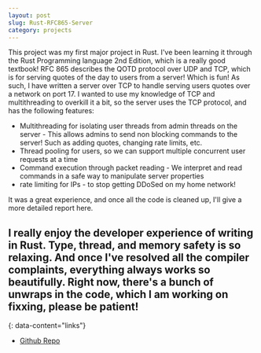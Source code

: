 ```yaml
---
layout: post
slug: Rust-RFC865-Server
category: projects
---
```


This project was my first major project in Rust. I've been learning it through the Rust Programming language 2nd Edition, which is a really good textbook!
RFC 865 describes the QOTD protocol over UDP and TCP, which is for serving quotes of the day to users from a server! Which is fun! As such, I have written a server over TCP to handle serving users quotes over a network on port 17.
I wanted to use my knowledge of TCP and multithreading to overkill it a bit, so the server uses the TCP protocol, and has the following features:

- Multithreading for isolating user threads from admin threads on the server - This allows admins to send non blocking commands to the server! Such as adding quotes, changing rate limits, etc.
- Thread pooling for users, so we can support multiple concurrent user requests at a time
- Command execution through packet reading - We interpret and read commands in a safe way to manipulate server properties
- rate limiting for IPs - to stop getting DDoSed on my home network!

It was a great experience, and once all the code is cleaned up, I'll give a more detailed report here.

I really enjoy the developer experience of writing in Rust. Type, thread, and memory safety is so relaxing. And once I've resolved all the compiler complaints, everything always works so beautifully.
Right now, there's a bunch of unwraps in the code, which I am working on fixxing, please be patient!
---
{: data-content="links"}

- [Github Repo](https://github.com/Chillerbag/Rust-RFC865-Server)
